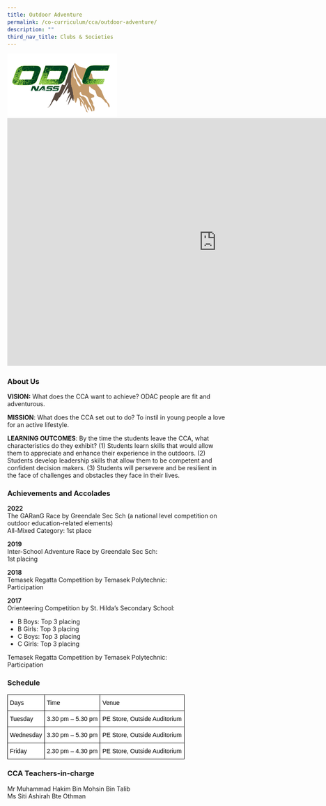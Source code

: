 ```yaml
---
title: Outdoor Adventure
permalink: /co-curriculum/cca/outdoor-adventure/
description: ""
third_nav_title: Clubs & Societies
---
```

<img style="width:50%" src="/images/Untitled.png">
		 
<iframe allowfullscreen="true" height="569" width="960" frameborder="0" src="https://docs.google.com/presentation/d/1XPkeTcdlnqow77RYfRCNp2zYZvp2TLF_zhey7sCiFzM/embed?start=true&amp;loop=true&amp;delayms=3000"></iframe>

### About Us

**VISION:** What does the CCA want to achieve? ODAC people are fit and adventurous.

**MISSION**: What does the CCA set out to do? To instil in young people a love for an active lifestyle.

**LEARNING OUTCOMES**: By the time the students leave the CCA, what characteristics do they exhibit? (1) Students learn skills that would allow them to appreciate and enhance their experience in the outdoors. (2) Students develop leadership skills that allow them to be competent and confident decision makers. (3) Students will persevere and be resilient in the face of challenges and obstacles they face in their lives.

### Achievements and Accolades

**2022** <br>
The GARanG Race by Greendale Sec Sch (a national level competition on outdoor education-related elements)&nbsp;<br>
All-Mixed Category: 1st place

  

**2019** <br>
Inter-School Adventure Race by Greendale Sec Sch:&nbsp;<br>
1st placing

  

**2018** <br>
Temasek Regatta Competition by Temasek Polytechnic:&nbsp;<br>
Participation&nbsp;

**2017** <br>
Orienteering Competition by St. Hilda’s Secondary School:&nbsp;

- B Boys: Top 3 placing
- B Girls: Top 3 placing
- C Boys: Top 3 placing
- C Girls: Top 3 placing

  

Temasek Regatta Competition by Temasek Polytechnic:&nbsp;<br>
Participation&nbsp; 

### Schedule

<style type="text/css">
.tg  {border-collapse:collapse;border-spacing:0;}
.tg td{border-color:black;border-style:solid;border-width:1px;font-family:Arial, sans-serif;font-size:14px;
  overflow:hidden;padding:10px 5px;word-break:normal;}
.tg th{border-color:black;border-style:solid;border-width:1px;font-family:Arial, sans-serif;font-size:14px;
  font-weight:normal;overflow:hidden;padding:10px 5px;word-break:normal;}
.tg .tg-ktyi{background-color:#FFF;text-align:left;vertical-align:top}
</style>
<table class="tg">
<thead>
  <tr>
    <th class="tg-ktyi"><span style="color:#000">Days</span></th>
    <th class="tg-ktyi"><span style="color:#000">Time</span></th>
    <th class="tg-ktyi"><span style="color:#000">Venue</span></th>
  </tr>
</thead>
<tbody>
  <tr>
    <td class="tg-ktyi"><span style="color:#000">Tuesday</span></td>
    <td class="tg-ktyi"><span style="color:#000">3.30 pm – 5.30 pm</span></td>
    <td class="tg-ktyi"><span style="color:#000">PE Store, Outside Auditorium</span></td>
  </tr>
  <tr>
    <td class="tg-ktyi"><span style="color:#000">Wednesday</span></td>
    <td class="tg-ktyi"><span style="color:#000">3.30 pm – 5.30 pm</span></td>
    <td class="tg-ktyi"><span style="color:#000">PE Store, Outside Auditorium</span></td>
  </tr>
  <tr>
    <td class="tg-ktyi"><span style="color:#000">Friday</span></td>
    <td class="tg-ktyi"><span style="color:#000">2.30 pm – 4.30 pm</span></td>
    <td class="tg-ktyi"><span style="color:#000">PE Store, Outside Auditorium</span></td>
  </tr>
</tbody>
</table>

### CCA Teachers-in-charge

Mr Muhammad Hakim Bin Mohsin Bin Talib  <br>
Ms&nbsp;Siti Ashirah Bte Othman